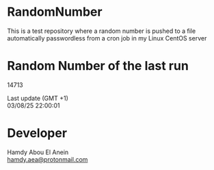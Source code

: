 # RandomNumber    
This is a test repository where a random number is pushed to a file automatically passwordless from a cron job in my Linux CentOS server    
# Random Number of the last run   
14713
      
Last update (GMT +1)    
03/08/25 22:00:01
# Developer    
Hamdy Abou El Anein   
hamdy.aea@protonmail.com

